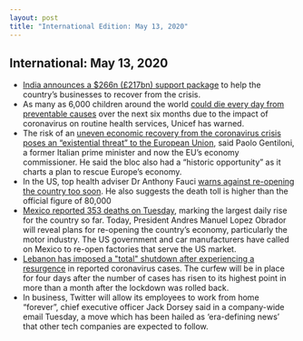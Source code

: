 ```yaml
---
layout: post
title: "International Edition: May 13, 2020"
---
```


## International: May 13, 2020

* [India announces a $266n (£217bn) support package](https://www.straitstimes.com/asia/south-asia/indias-modi-announces-us266-billion-economic-package-after-coronavirus-hit) to help the country’s businesses to recover from the crisis.
* As many as 6,000 children around the world [could die every day from preventable causes](https://www.theguardian.com/global-development/2020/may/13/unicef-6000-children-could-die-every-day-due-to-impact-of-coronavirus) over the next six months due to the impact of coronavirus on routine health services, Unicef has warned.
* The risk of an [uneven economic recovery from the coronavirus crisis poses an “existential threat” to the European Union](https://www.theguardian.com/world/2020/may/13/eu-faces-existential-threat-if-coronavirus-recovery-uneven-paolo-gentiloni), said Paolo Gentiloni, a former Italian prime minister and now the EU’s economy commissioner. He said the bloc also had a “historic opportunity” as it charts a plan to rescue Europe’s economy.
* In the US, top health adviser Dr Anthony Fauci [warns against re-opening the country too soon](https://www.bbc.com/news/world-us-canada-52629681). He also suggests the death toll is higher than the official figure of 80,000
* [Mexico reported 353 deaths on Tuesday](https://news.sky.com/story/mexico-city-underreporting-covid-19-deaths-sky-news-analysis-finds-11987235), marking the largest daily rise for the country so far. Today, President Andres Manuel Lopez Obrador will reveal plans for re-opening the country’s economy, particularly the motor industry. The US government and car manufacturers have called on Mexico to re-open factories that serve the US market.
* [Lebanon has imposed a "total" shutdown after experiencing a resurgence](https://www.bbc.com/news/world-middle-east-52637725) in reported coronavirus cases. The curfew will be in place for four days after the number of cases has risen to its highest point in more than a month after the lockdown was rolled back.
* In business, Twitter will allow its employees to work from home “forever”, chief executive officer Jack Dorsey said in a company-wide email Tuesday, a move which has been hailed as ‘era-defining news’ that other tech companies are expected to follow.